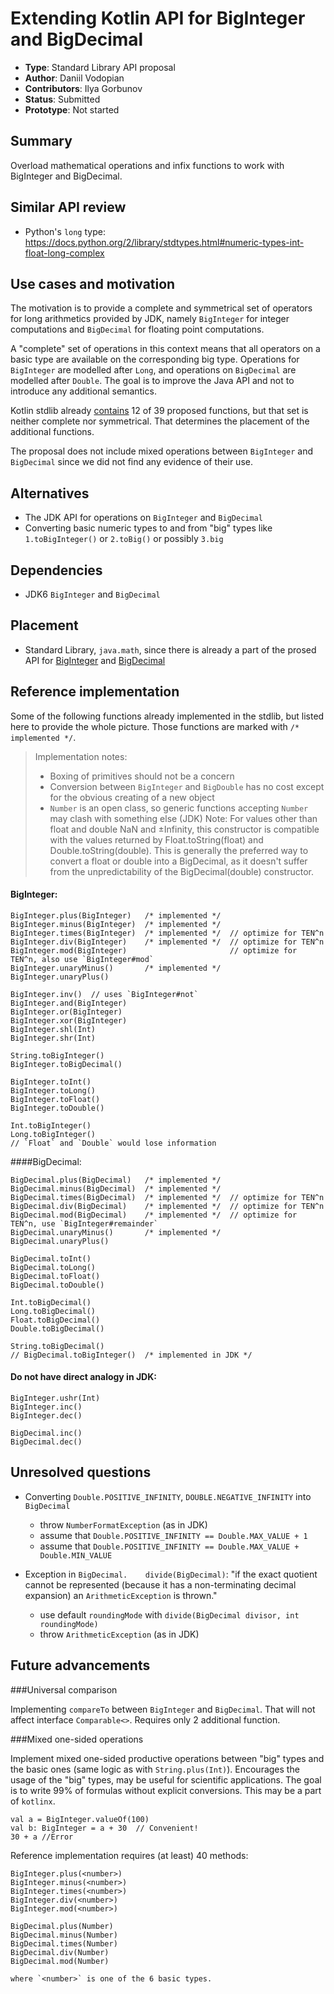 
# Extending Kotlin API for BigInteger and BigDecimal

* **Type**: Standard Library API proposal
* **Author**: Daniil Vodopian
* **Contributors**: Ilya Gorbunov
* **Status**: Submitted
* **Prototype**: Not started


## Summary

Overload mathematical operations and infix functions to work with BigInteger and BigDecimal.

## Similar API review

* Python's `long` type: https://docs.python.org/2/library/stdtypes.html#numeric-types-int-float-long-complex

## Use cases and motivation

The motivation is to provide a complete and symmetrical set of operators for long arithmetics provided by JDK, namely `BigInteger` for integer computations and `BigDecimal` for floating point computations. 

A "complete" set of operations in this context means that all operators on a basic type are available on the corresponding big type. Operations for `BigInteger` are modelled after `Long`, and operations on `BigDecimal` are modelled after `Double`. The goal is to improve the Java API and not to introduce any additional semantics.

Kotlin stdlib already [contains](https://github.com/JetBrains/kotlin/blob/master/libraries/stdlib/src/kotlin/util/BigNumbers.kt) 12 of 39 proposed functions, but that set is neither complete nor symmetrical. That determines the placement of the additional functions.  

The proposal does not include mixed operations between `BigInteger` and `BigDecimal` since we did not find any evidence of their use.

## Alternatives

* The JDK API for operations on `BigInteger` and `BigDecimal`
* Converting basic numeric types to and from "big" types like `1.toBigInteger()` or `2.toBig()` or possibly `3.big`

## Dependencies

* JDK6 `BigInteger` and `BigDecimal`

## Placement

* Standard Library, `java.math`, since there is already a part of the prosed API for [BigInteger](https://kotlinlang.org/api/latest/jvm/stdlib/kotlin/java.math.-big-integer/) and [BigDecimal](https://kotlinlang.org/api/latest/jvm/stdlib/kotlin/java.math.-big-decimal/)

## Reference implementation

Some of the following functions already implemented in the stdlib, but listed here to provide the whole picture. Those functions are marked with `/* implemented */`.

>Implementation notes:
>
> - Boxing of primitives should not be a concern
> - Conversion between `BigInteger` and `BigDouble` has no cost except for the obvious creating of a new object
> - `Number` is an open class, so generic functions accepting `Number` may clash with something else
> (JDK) Note: For values other than float and double NaN and ±Infinity, this constructor is compatible with the values returned by Float.toString(float) and Double.toString(double). This is generally the preferred way to convert a float or double into a BigDecimal, as it doesn't suffer from the unpredictability of the BigDecimal(double) constructor.

#### BigInteger:

    BigInteger.plus(BigInteger)   /* implemented */
    BigInteger.minus(BigInteger)  /* implemented */
    BigInteger.times(BigInteger)  /* implemented */  // optimize for TEN^n
    BigInteger.div(BigInteger)    /* implemented */  // optimize for TEN^n
    BigInteger.mod(BigInteger)                       // optimize for TEN^n, also use `BigInteger#mod`
    BigInteger.unaryMinus()       /* implemented */
    BigInteger.unaryPlus()
    
    BigInteger.inv()  // uses `BigInteger#not`
    BigInteger.and(BigInteger)
    BigInteger.or(BigInteger)
    BigInteger.xor(BigInteger)
    BigInteger.shl(Int)
    BigInteger.shr(Int)
    
    String.toBigInteger()
    BigInteger.toBigDecimal()
    
    BigInteger.toInt()
    BigInteger.toLong()
    BigInteger.toFloat()
    BigInteger.toDouble()

    Int.toBigInteger()
    Long.toBigInteger()
    // `Float` and `Double` would lose information
    
####BigDecimal:

    BigDecimal.plus(BigDecimal)   /* implemented */
    BigDecimal.minus(BigDecimal)  /* implemented */
    BigDecimal.times(BigDecimal)  /* implemented */  // optimize for TEN^n
    BigDecimal.div(BigDecimal)    /* implemented */  // optimize for TEN^n
    BigDecimal.mod(BigDecimal)    /* implemented */  // optimize for TEN^n, use `BigInteger#remainder`
    BigDecimal.unaryMinus()       /* implemented */
    BigDecimal.unaryPlus()
    
    BigDecimal.toInt()
    BigDecimal.toLong()
    BigDecimal.toFloat()
    BigDecimal.toDouble()

	Int.toBigDecimal() 
	Long.toBigDecimal() 
	Float.toBigDecimal() 
    Double.toBigDecimal()
     
    String.toBigDecimal()
    // BigDecimal.toBigInteger()  /* implemented in JDK */
    
#### Do not have direct analogy in JDK:

    BigInteger.ushr(Int)
    BigInteger.inc()
    BigInteger.dec()

    BigDecimal.inc()
    BigDecimal.dec()
	

## Unresolved questions

* Converting `Double.POSITIVE_INFINITY`, `DOUBLE.NEGATIVE_INFINITY` into `BigDecimal`
	- throw `NumberFormatException` (as in JDK)
	- assume that  `Double.POSITIVE_INFINITY == Double.MAX_VALUE + 1`
	- assume that  `Double.POSITIVE_INFINITY == Double.MAX_VALUE + Double.MIN_VALUE`

* Exception in  `BigDecimal.	divide(BigDecimal)`: "if the exact quotient cannot be represented (because it has a non-terminating decimal expansion) an `ArithmeticException` is thrown."
	- use default `roundingMode` with `divide(BigDecimal divisor, int roundingMode)` 
	- throw `ArithmeticException` (as in JDK)


## Future advancements

###Universal comparison

Implementing `compareTo` between `BigInteger` and `BigDecimal`. That will not affect interface  `Comparable<>`. Requires only 2 additional function.

###Mixed one-sided operations

Implement mixed one-sided productive operations between "big" types and the basic ones (same logic as with `String.plus(Int)`). Encourages the usage of the "big" types, may be useful for scientific applications. The goal is to write 99% of formulas without explicit conversions. This may be a part of  `kotlinx`.

    val a = BigInteger.valueOf(100)
    val b: BigInteger = a + 30  // Convenient!
    30 + a //Error

Reference implementation requires (at least) 40 methods:

    BigInteger.plus(<number>)
    BigInteger.minus(<number>)
    BigInteger.times(<number>)
    BigInteger.div(<number>)
    BigInteger.mod(<number>)
	
    BigDecimal.plus(Number)
    BigDecimal.minus(Number)
    BigDecimal.times(Number)
    BigDecimal.div(Number)
    BigDecimal.mod(Number)
    
    where `<number>` is one of the 6 basic types. 
